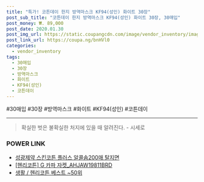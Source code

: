 ```yaml
--- 
title: "특가! 코튼데이 한지 방역마스크 KF94(성인) 화이트 30장" 
post_sub_title: "코튼데이 한지 방역마스크 KF94(성인) 화이트 30장, 30매입" 
post_money: ₩. 89,000 
post_date: 2020.01.30 
post_img_url: https://static.coupangcdn.com/image/vendor_inventory/images/2019/03/05/22/8/3659e2a9-2cb3-4739-9bbe-b8c1c26d3526.jpg 
post_link_url: https://coupa.ng/bnHVl0 
categories: 
  - vendor_inventory 
tags: 
  - 30매입 
  - 30장 
  - 방역마스크 
  - 화이트 
  - KF94(성인) 
  - 코튼데이 
--- 
```

  #30매입 #30장 #방역마스크 #화이트 #KF94(성인) #코튼데이 
<hr> 

> 확실한 벗은 불확실한 처지에 있을 때 알려진다. - 시세로 


### POWER LINK

* <a href="https://blog.naver.com/fasyy4321/221790563170" target="_blank">성광제약 스킨코튼 플러스 알콜솜200매 탈지면</a>
* <a href="https://blog.naver.com/santokki14/221787028876" target="_blank">[헨리코튼] G 카파 자켓_AHJAW19811BRD</a>
* <a href="https://blog.naver.com/santokki14/221783786368" target="_blank">생활 / 헨리코튼 베스트 ~50위</a>
